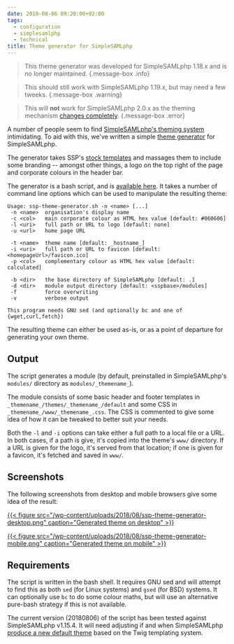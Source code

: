 ```yaml
---
date: 2018-08-06 09:20:00+02:00
tags:
  - configuration
  - simplesamlphp
  - technical
title: Theme generator for SimpleSAMLphp
---
```


> This theme generator was developed for SimpleSAMLphp 1.18.x and is no longer maintained.
{.message-box .info}

> This should still work with SimpleSAMLphp 1.19.x, but may need a few tweeks.
{.message-box .warning}

> This will **not** work for SimpleSAMLphp 2.0.x as the theming mechanism [changes completely](https://simplesamlphp.org/docs/stable/simplesamlphp-upgrade-notes-2.0.html).
{.message-box .error}

A number of people seem to find [SimpleSAMLphp's theming system](https://simplesamlphp.org/docs/stable/simplesamlphp-theming)
intimidating. To aid with this, we've written a simple [theme generator](/wp-content/uploads/2018/08/ssp-theme-generator.sh) for SimpleSAMLphp.

The generator takes SSP's [stock templates](https://github.com/simplesamlphp/simplesamlphp/tree/master/templates)
and massages them to include some branding -- amongst other things, a logo on the top right of the page and
corporate colours in the header bar.

The generator is a bash script, and is [available here](/wp-content/uploads/2018/08/ssp-theme-generator.sh).
It takes a number of command line options which can be used to manipulate the resulting theme:

```
Usage: ssp-theme-generator.sh -n <name> [...]
 -n <name>  organisation's display name
 -c <col>   main corporate colour as HTML hex value [default: #060606]
 -l <uri>   full path or URL to logo [default: none]
 -u <url>   home page URL

 -t <name>  theme name [default: _hostname_]
 -i <uri>   full path or URL to favicon [default: <homepageUrl>/favicon.ico]
 -p <col>   complementary colour as HTML hex value [default: calculated]

 -b <dir>   the base directory of SimpleSAMLphp [default: .]
 -d <dir>   module output directory [default: <sspbase>/modules]
 -f         force overwriting
 -v         verbose output

This program needs GNU sed (and optionally bc and one of {wget,curl,fetch})
```

The resulting theme can either be used as-is, or as a point of departure for generating your own theme.

## Output

The script generates a module (by default, preinstalled in SimpleSAMLphp's `modules/` directory as `modules/_themename_`).

The module consists of some basic header and footer templates in `_themename_/themes/_themename_/default` and some CSS in `_themename_/www/_themename_.css`. The CSS is commented to give some idea of how it can be tweaked to better suit your needs.

Both the `-l` and `-i` options can take either a full path to a local file or a URL. In both cases, if a path is give, it's copied into the theme's `www/` directory. If a URL is given for the logo, it's served from that location; if one is given for a favicon, it's fetched and saved in `www/`.

## Screenshots

The following screenshots from desktop and mobile browsers give some idea of the result:

[{{< figure src="/wp-content/uploads/2018/08/ssp-theme-generator-desktop.png" caption="Generated theme on desktop" >}}](/wp-content/uploads/2018/08/ssp-theme-generator-desktop.png)

[{{< figure src="/wp-content/uploads/2018/08/ssp-theme-generator-mobile.png" caption="Generated theme on mobile" >}}](/wp-content/uploads/2018/08/ssp-theme-generator-mobile.png)

## Requirements

The script is written in the bash shell. It requires GNU sed and will attempt to find this as both `sed` (for Linux systems) and `gsed` (for BSD) systems. It can optionally use `bc` to do some colour maths, but will use an alternative pure-bash strategy if this is not available.

The current version (20180806) of the script has been tested against SimpleSAMLphp v1.15.4. It will need adjusting if and when SimpleSAMLphp [produce a new default theme](https://simplesamlphp.org/docs/stable/simplesamlphp-upgrade-notes-1.15) based on the Twig templating system.
